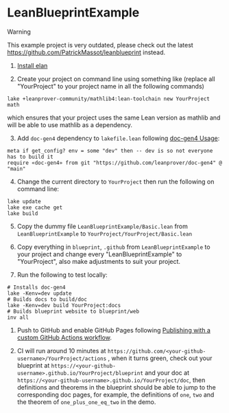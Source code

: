 # LeanBlueprintExample

> [!WARNING]  
> This example project is very outdated, please check out the latest https://github.com/PatrickMassot/leanblueprint instead.

1. [Install elan](https://github.com/leanprover/elan#installation)

2. Create your project on command line using something like (replace all "YourProject" to your project name in all the following commands)

```
lake +leanprover-community/mathlib4:lean-toolchain new YourProject math
```

which ensures that your project uses the same Lean version as mathlib and will be able to use mathlib as a dependency.

3. Add `doc-gen4` dependency to `lakefile.lean` following [doc-gen4 Usage](https://github.com/leanprover/doc-gen4#usage):

```
meta if get_config? env = some "dev" then -- dev is so not everyone has to build it
require «doc-gen4» from git "https://github.com/leanprover/doc-gen4" @ "main"
```

4. Change the current directory to `YourProject` then run the following on command line:

```
lake update
lake exe cache get
lake build
```

5. Copy the dummy file `LeanBlueprintExample/Basic.lean` from `LeanBlueprintExample` to `YourProject/YourProject/Basic.lean`

6. Copy everything in `blueprint`, `.github` from `LeanBlueprintExample` to your project and change every "LeanBlueprintExample" to "YourProject", also make adjustments to suit your project.

7. Run the following to test locally:

```
# Installs doc-gen4
lake -Kenv=dev update
# Builds docs to build/doc
lake -Kenv=dev build YourProject:docs
# Builds blueprint website to blueprint/web
inv all
```

1. Push to GitHub and enable GitHub Pages following [Publishing with a custom GitHub Actions workflow](https://docs.github.com/en/pages/getting-started-with-github-pages/configuring-a-publishing-source-for-your-github-pages-site#publishing-with-a-custom-github-actions-workflow).

2. CI will run around 10 minutes at `https://github.com/<your-github-username>/YourProject/actions` , when it turns green, check out your blueprint at `https://<your-github-username>.github.io/YourProject/blueprint` and your doc at `https://<your-github-username>.github.io/YourProject/doc`, then definitions and theorems in the blueprint should be able to jump to the corresponding doc pages, for example, the definitions of `one`, `two` and the theorem of `one_plus_one_eq_two` in the demo.
